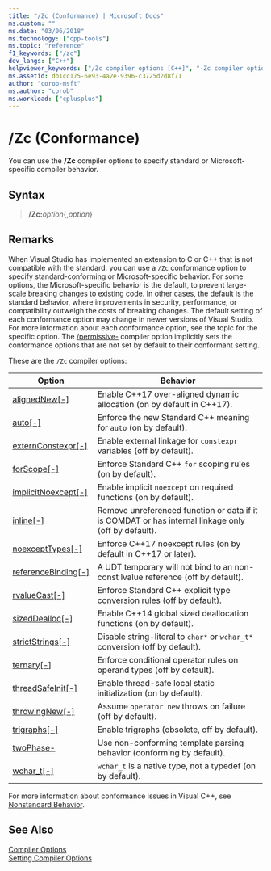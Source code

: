 ```yaml
---
title: "/Zc (Conformance) | Microsoft Docs"
ms.custom: ""
ms.date: "03/06/2018"
ms.technology: ["cpp-tools"]
ms.topic: "reference"
f1_keywords: ["/zc"]
dev_langs: ["C++"]
helpviewer_keywords: ["/Zc compiler options [C++]", "-Zc compiler options [C++]", "Conformance compiler options", "Zc compiler options [C++]"]
ms.assetid: db1cc175-6e93-4a2e-9396-c3725d2d8f71
author: "corob-msft"
ms.author: "corob"
ms.workload: ["cplusplus"]
---
```

# /Zc (Conformance)

You can use the **/Zc** compiler options to specify standard or Microsoft-specific compiler behavior.

## Syntax

> **/Zc:**_option_{,_option_}

## Remarks

When Visual Studio has implemented an extension to C or C++ that is not compatible with the standard, you can use a `/Zc` conformance option to specify standard-conforming or Microsoft-specific behavior. For some options, the Microsoft-specific behavior is the default, to prevent large-scale breaking changes to existing code. In other cases, the default is the standard behavior, where improvements in security, performance, or compatibility outweigh the costs of breaking changes. The default setting of each conformance option may change in newer versions of Visual Studio. For more information about each conformance option, see the topic for the specific option. The [/permissive-](permissive-standards-conformance.md) compiler option implicitly sets the conformance options that are not set by default to their conformant setting.

These are the `/Zc` compiler options:

|Option|Behavior|
|---|---|
|[alignedNew\[-\]](zc-alignednew.md)|Enable C++17 over-aligned dynamic allocation (on by default in C++17).|
|[auto\[-\]](zc-auto-deduce-variable-type.md)|Enforce the new Standard C++ meaning for `auto` (on by default).|
|[externConstexpr\[-\]](zc-externconstexpr.md)|Enable external linkage for `constexpr` variables (off by default).|
|[forScope\[-\]](zc-forscope-force-conformance-in-for-loop-scope.md)|Enforce Standard C++ `for` scoping rules (on by default).|
|[implicitNoexcept\[-\]](zc-implicitnoexcept-implicit-exception-specifiers.md)|Enable implicit `noexcept` on required functions (on by default).|
|[inline\[-\]](zc-inline-remove-unreferenced-comdat.md)|Remove unreferenced function or data if it is COMDAT or has internal linkage only (off by default).|
|[noexceptTypes\[-\]](zc-noexcepttypes.md)|Enforce C++17 noexcept rules (on by default in C++17 or later).|
|[referenceBinding\[-\]](zc-referencebinding-enforce-reference-binding-rules.md)|A UDT temporary will not bind to an non-const lvalue reference (off by default).|
|[rvalueCast\[-\]](zc-rvaluecast-enforce-type-conversion-rules.md)|Enforce Standard C++ explicit type conversion rules (off by default).|
|[sizedDealloc\[-\]](zc-sizeddealloc-enable-global-sized-dealloc-functions.md)|Enable C++14 global sized deallocation functions (on by default).|
|[strictStrings\[-\]](zc-strictstrings-disable-string-literal-type-conversion.md)|Disable string-literal to `char*` or `wchar_t*` conversion (off by default).|
|[ternary\[-\]](zc-ternary.md)|Enforce conditional operator rules on operand types (off by default).|
|[threadSafeInit\[-\]](zc-threadsafeinit-thread-safe-local-static-initialization.md)|Enable thread-safe local static initialization (on by default).|
|[throwingNew\[-\]](zc-throwingnew-assume-operator-new-throws.md)|Assume `operator new` throws on failure (off by default).|
|[trigraphs\[-\]](zc-trigraphs-trigraphs-substitution.md)|Enable trigraphs (obsolete, off by default).|
|[twoPhase-](zc-twophase.md)|Use non-conforming template parsing behavior (conforming by default).|
|[wchar_t\[-\]](zc-wchar-t-wchar-t-is-native-type.md)|`wchar_t` is a native type, not a typedef (on by default).|

For more information about conformance issues in Visual C++, see [Nonstandard Behavior](../../cpp/nonstandard-behavior.md).

## See Also

[Compiler Options](compiler-options.md)  
[Setting Compiler Options](setting-compiler-options.md)
